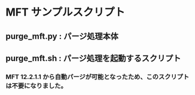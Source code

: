 # MFT サンプルスクリプト

## purge_mft.py : パージ処理本体
## purge_mft.sh : パージ処理を起動するスクリプト

### MFT 12.2.1.1 から自動パージが可能となったため、このスクリプトは不要になりました。
